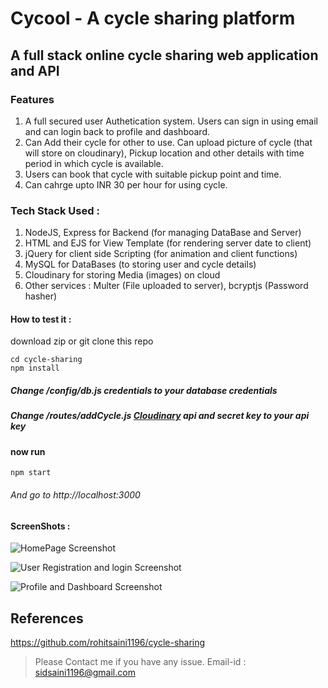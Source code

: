 # Cycool - A cycle sharing platform
## A full stack online cycle sharing web application and API

### Features
1. A full secured user Authetication system. Users can sign in using email and can login back to profile and dashboard.
2. Can Add their cycle for other to use. Can upload picture of cycle (that will store on cloudinary), Pickup location and other details with time period in which cycle is available.
3. Users can book that cycle with suitable pickup point and time.
4. Can cahrge upto INR 30 per hour for using cycle. 





### Tech Stack Used : 
1. NodeJS, Express for Backend (for managing DataBase and Server)
2. HTML and EJS for View Template (for rendering server date to client)
3. jQuery for client side Scripting (for animation and client functions)
4. MySQL for DataBases (to storing user and cycle details)
5. Cloudinary for storing Media (images) on cloud
6. Other services : Multer (File uploaded to server), bcryptjs (Password hasher)
 
 
 #### How to test it : 
 download zip or git clone this repo 
 ```console
cd cycle-sharing
npm install 
```
##### Change /config/db.js credentials to your database credentials
##### Change /routes/addCycle.js [Cloudinary](https://cloudinary.com/console) api and secret key to your api key
#### now run

 ```console
npm start
```

###### And go to http://localhost:3000

#### ScreenShots :

![HomePage Screenshot](https://github.com/rohitsaini1196/cycle-sharing/blob/master/screenshots/s4.png)


![User Registration and login Screenshot](https://github.com/rohitsaini1196/cycle-sharing/blob/master/screenshots/s2.png)

![Profile and Dashboard Screenshot](https://github.com/rohitsaini1196/cycle-sharing/blob/master/screenshots/s3.png)

## References
https://github.com/rohitsaini1196/cycle-sharing 

> Please Contact me if you have any issue. Email-id : sidsaini1196@gmail.com
